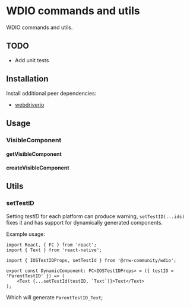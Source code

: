 # WDIO commands and utils

WDIO commands and utils.

## TODO

-   Add unit tests

## Installation

Install additional peer dependencies:

-   [webdriverio](https://github.com/webdriverio/webdriverio)

## Usage

### VisibleComponent

#### getVisibleComponent

#### createVisibleComponent

## Utils

### setTestID

Setting _testID_ for each platform can produce warning, `setTestID(...ids)` fixes it and has support for dynamically
generated components.

Example usage:

```tsx
import React, { FC } from 'react';
import { Text } from 'react-native';

import { IOSTestIDProps, setTestId } from '@rnw-community/wdio';

export const DynamicComponent: FC<IOSTestIDProps> = ({ testID = 'ParentTestID' }) => (
    <Text {...setTestId(testID, `Text`)}>Text</Text>
);
```

Which will generate `ParentTestID_Text`;
